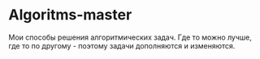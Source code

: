 # Algoritms-master
Мои способы решения алгоритмических задач.
Где то можно лучше, где то по другому - поэтому задачи дополняются и изменяются.
